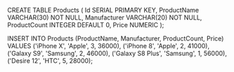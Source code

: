CREATE TABLE Products
(
    Id SERIAL PRIMARY KEY,
    ProductName VARCHAR(30) NOT NULL,
    Manufacturer VARCHAR(20) NOT NULL,
    ProductCount INTEGER DEFAULT 0,
    Price NUMERIC
);

INSERT INTO Products (ProductName, Manufacturer, ProductCount, Price)
VALUES
('iPhone X', 'Apple', 3, 36000),
('iPhone 8', 'Apple', 2, 41000),
('Galaxy S9', 'Samsung', 2, 46000),
('Galaxy S8 Plus', 'Samsung', 1, 56000),
('Desire 12', 'HTC', 5, 28000);
